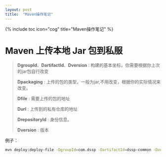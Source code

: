 ```yaml
---
layout: post
title:  "Maven操作笔记"
---
```


{% include toc icon="cog" title="Maven操作笔记" %}

# Maven 上传本地 Jar 包到私服

>  **DgroupId**、**DartifactId**、**Dversion** : 构建的基本坐标，你需要根据你上次的jar包自行改变
>
> **Dpackaging** : 上传的包的类型，一般为jar,不用改变，根据你的实际情况来改变。
>
> **Dfile** : 需要上传的包的地址
>
> **Durl** : 上传到的私有仓库的地址
>
> **DrepositoryId** : 身份信息。
>
> **Dversion** : 版本



例子：

```bash
mvn deploy:deploy-file -DgroupId=com.dssp -DartifactId=dssp-common -Dversion=1.04 -Dpackaging=jar -Dfile=dssp-common-1.04.jar -Durl=<http://172.23.105.213:8081/repository/maven-releases/> -DrepositoryId=wh-cusc-releases
```

